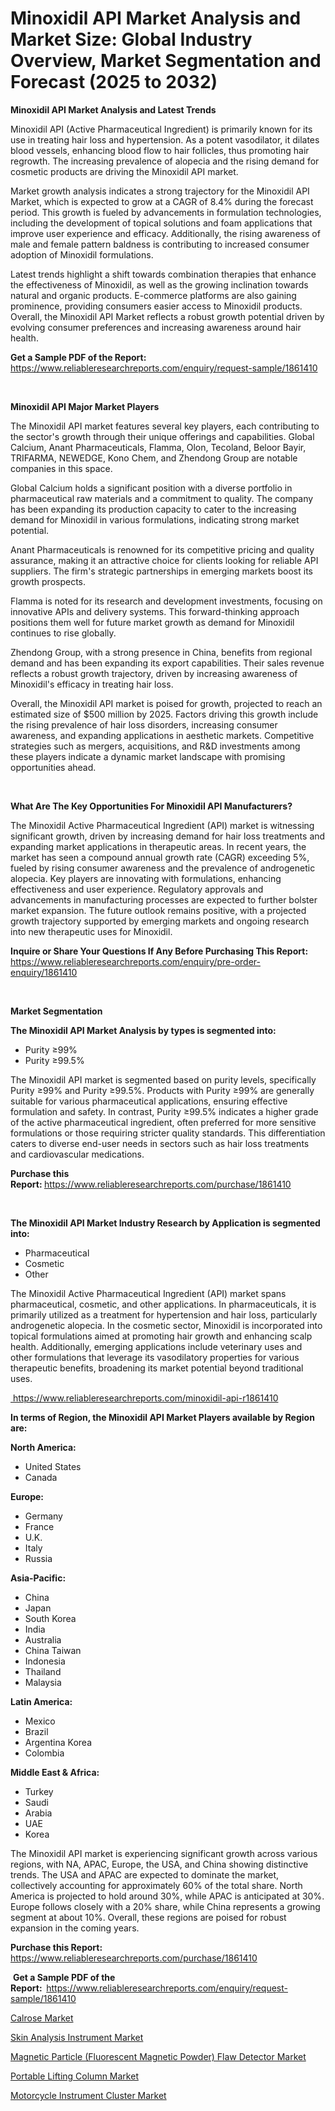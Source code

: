 <p><h1>Minoxidil API Market Analysis and Market Size: Global Industry Overview, Market Segmentation and Forecast (2025 to 2032)</h1></p><p><strong>Minoxidil API Market Analysis and Latest Trends</strong></p>
<p><p>Minoxidil API (Active Pharmaceutical Ingredient) is primarily known for its use in treating hair loss and hypertension. As a potent vasodilator, it dilates blood vessels, enhancing blood flow to hair follicles, thus promoting hair regrowth. The increasing prevalence of alopecia and the rising demand for cosmetic products are driving the Minoxidil API market.</p><p>Market growth analysis indicates a strong trajectory for the Minoxidil API Market, which is expected to grow at a CAGR of 8.4% during the forecast period. This growth is fueled by advancements in formulation technologies, including the development of topical solutions and foam applications that improve user experience and efficacy. Additionally, the rising awareness of male and female pattern baldness is contributing to increased consumer adoption of Minoxidil formulations.</p><p>Latest trends highlight a shift towards combination therapies that enhance the effectiveness of Minoxidil, as well as the growing inclination towards natural and organic products. E-commerce platforms are also gaining prominence, providing consumers easier access to Minoxidil products. Overall, the Minoxidil API Market reflects a robust growth potential driven by evolving consumer preferences and increasing awareness around hair health.</p></p>
<p><strong>Get a Sample PDF of the Report:&nbsp;</strong> <a href="https://www.reliableresearchreports.com/enquiry/request-sample/1861410?utm_campaign=2104&utm_medium=2&utm_source=Github&utm_content=ia&utm_term=31012025&utm_id=minoxidil-api">https://www.reliableresearchreports.com/enquiry/request-sample/1861410</a></p>
<p>&nbsp;</p>
<p><strong>Minoxidil API Major Market Players</strong></p>
<p><p>The Minoxidil API market features several key players, each contributing to the sector's growth through their unique offerings and capabilities. Global Calcium, Anant Pharmaceuticals, Flamma, Olon, Tecoland, Beloor Bayir, TRIFARMA, NEWEDGE, Kono Chem, and Zhendong Group are notable companies in this space.</p><p>Global Calcium holds a significant position with a diverse portfolio in pharmaceutical raw materials and a commitment to quality. The company has been expanding its production capacity to cater to the increasing demand for Minoxidil in various formulations, indicating strong market potential.</p><p>Anant Pharmaceuticals is renowned for its competitive pricing and quality assurance, making it an attractive choice for clients looking for reliable API suppliers. The firm's strategic partnerships in emerging markets boost its growth prospects.</p><p>Flamma is noted for its research and development investments, focusing on innovative APIs and delivery systems. This forward-thinking approach positions them well for future market growth as demand for Minoxidil continues to rise globally.</p><p>Zhendong Group, with a strong presence in China, benefits from regional demand and has been expanding its export capabilities. Their sales revenue reflects a robust growth trajectory, driven by increasing awareness of Minoxidil's efficacy in treating hair loss.</p><p>Overall, the Minoxidil API market is poised for growth, projected to reach an estimated size of $500 million by 2025. Factors driving this growth include the rising prevalence of hair loss disorders, increasing consumer awareness, and expanding applications in aesthetic markets. Competitive strategies such as mergers, acquisitions, and R&D investments among these players indicate a dynamic market landscape with promising opportunities ahead.</p></p>
<p>&nbsp;</p>
<p><strong>What Are The Key Opportunities For Minoxidil API Manufacturers?</strong></p>
<p><p>The Minoxidil Active Pharmaceutical Ingredient (API) market is witnessing significant growth, driven by increasing demand for hair loss treatments and expanding market applications in therapeutic areas. In recent years, the market has seen a compound annual growth rate (CAGR) exceeding 5%, fueled by rising consumer awareness and the prevalence of androgenetic alopecia. Key players are innovating with formulations, enhancing effectiveness and user experience. Regulatory approvals and advancements in manufacturing processes are expected to further bolster market expansion. The future outlook remains positive, with a projected growth trajectory supported by emerging markets and ongoing research into new therapeutic uses for Minoxidil.</p></p>
<p><strong>Inquire or Share Your Questions If Any Before Purchasing This Report:</strong> <a href="https://www.reliableresearchreports.com/enquiry/pre-order-enquiry/1861410?utm_campaign=2104&utm_medium=2&utm_source=Github&utm_content=ia&utm_term=31012025&utm_id=minoxidil-api">https://www.reliableresearchreports.com/enquiry/pre-order-enquiry/1861410</a></p>
<p>&nbsp;</p>
<p><strong>Market Segmentation</strong></p>
<p><strong>The Minoxidil API Market Analysis by types is segmented into:</strong></p>
<p><ul><li>Purity ≥99%</li><li>Purity ≥99.5%</li></ul></p>
<p><p>The Minoxidil API market is segmented based on purity levels, specifically Purity ≥99% and Purity ≥99.5%. Products with Purity ≥99% are generally suitable for various pharmaceutical applications, ensuring effective formulation and safety. In contrast, Purity ≥99.5% indicates a higher grade of the active pharmaceutical ingredient, often preferred for more sensitive formulations or those requiring stricter quality standards. This differentiation caters to diverse end-user needs in sectors such as hair loss treatments and cardiovascular medications.</p></p>
<p><strong>Purchase this Report:&nbsp;</strong><a href="https://www.reliableresearchreports.com/purchase/1861410?utm_campaign=2104&utm_medium=2&utm_source=Github&utm_content=ia&utm_term=31012025&utm_id=minoxidil-api">https://www.reliableresearchreports.com/purchase/1861410</a></p>
<p>&nbsp;</p>
<p><strong>The Minoxidil API Market Industry Research by Application is segmented into:</strong></p>
<p><ul><li>Pharmaceutical</li><li>Cosmetic</li><li>Other</li></ul></p>
<p><p>The Minoxidil Active Pharmaceutical Ingredient (API) market spans pharmaceutical, cosmetic, and other applications. In pharmaceuticals, it is primarily utilized as a treatment for hypertension and hair loss, particularly androgenetic alopecia. In the cosmetic sector, Minoxidil is incorporated into topical formulations aimed at promoting hair growth and enhancing scalp health. Additionally, emerging applications include veterinary uses and other formulations that leverage its vasodilatory properties for various therapeutic benefits, broadening its market potential beyond traditional uses.</p></p>
<p><a href="https://www.reliableresearchreports.com/minoxidil-api-r1861410?utm_campaign=2104&utm_medium=2&utm_source=Github&utm_content=ia&utm_term=31012025&utm_id=minoxidil-api">&nbsp;https://www.reliableresearchreports.com/minoxidil-api-r1861410</a></p>
<p><strong>In terms of Region, the Minoxidil API Market Players available by Region are:</strong></p>
<p>
    <p> <strong> North America: </strong>
        <ul>
            <li>United States</li>
            <li>Canada</li>
        </ul>
        </p> 
    <p> <strong> Europe: </strong>
        <ul>
            <li>Germany</li>
            <li>France</li>
            <li>U.K.</li>
            <li>Italy</li>
            <li>Russia</li>
        </ul>
        </p> 
    <p> <strong> Asia-Pacific: </strong>
        <ul>
            <li>China</li>
            <li>Japan</li>
            <li>South Korea</li>
            <li>India</li>
            <li>Australia</li>
            <li>China Taiwan</li>
            <li>Indonesia</li>
            <li>Thailand</li>
            <li>Malaysia</li>
        </ul>
        </p> 
    <p> <strong> Latin America: </strong>
        <ul>
            <li>Mexico</li>
            <li>Brazil</li>
            <li>Argentina Korea</li>
            <li>Colombia</li>
        </ul>
        </p> 
    <p> <strong> Middle East & Africa: </strong>
        <ul>
            <li>Turkey</li>
            <li>Saudi</li>
            <li>Arabia</li>
            <li>UAE</li>
            <li>Korea</li>
        </ul>
    </p>
    </p>
<p><p>The Minoxidil API market is experiencing significant growth across various regions, with NA, APAC, Europe, the USA, and China showing distinctive trends. The USA and APAC are expected to dominate the market, collectively accounting for approximately 60% of the total share. North America is projected to hold around 30%, while APAC is anticipated at 30%. Europe follows closely with a 20% share, while China represents a growing segment at about 10%. Overall, these regions are poised for robust expansion in the coming years.</p></p>
<p><strong>Purchase this Report: </strong><a href="https://www.reliableresearchreports.com/purchase/1861410?utm_campaign=2104&utm_medium=2&utm_source=Github&utm_content=ia&utm_term=31012025&utm_id=minoxidil-api">https://www.reliableresearchreports.com/purchase/1861410</a></p>
<p>&nbsp;<strong>Get a Sample PDF of the Report:&nbsp;&nbsp;</strong><a href="https://www.reliableresearchreports.com/enquiry/request-sample/1861410?utm_campaign=2104&utm_medium=2&utm_source=Github&utm_content=ia&utm_term=31012025&utm_id=minoxidil-api">https://www.reliableresearchreports.com/enquiry/request-sample/1861410</a></p>
<p><strong></strong></p>
<p><p><a href="https://www.linkedin.com/pulse/sales-projections-analysis-calrose-market-expected-cagr-p0brc?utm_campaign=2104&utm_medium=2&utm_source=Github&utm_content=ia&utm_term=31012025&utm_id=minoxidil-api">Calrose Market</a></p><p><a href="https://www.linkedin.com/pulse/insightful-skin-analysis-instrument-market-recent-performance-projected-jomyc?utm_campaign=2104&utm_medium=2&utm_source=Github&utm_content=ia&utm_term=31012025&utm_id=minoxidil-api">Skin Analysis Instrument Market</a></p><p><a href="https://www.linkedin.com/pulse/decoding-magnetic-particle-fluorescent-powder-flaw-detector-qppbf?utm_campaign=2104&utm_medium=2&utm_source=Github&utm_content=ia&utm_term=31012025&utm_id=minoxidil-api">Magnetic Particle (Fluorescent Magnetic Powder) Flaw Detector Market</a></p><p><a href="https://www.linkedin.com/pulse/portable-lifting-column-market-global-trends-forecast-b5tff?utm_campaign=2104&utm_medium=2&utm_source=Github&utm_content=ia&utm_term=31012025&utm_id=minoxidil-api">Portable Lifting Column Market</a></p><p><a href="https://www.linkedin.com/pulse/motorcycle-instrument-cluster-industry-trends-report-analyzing-zitxc?utm_campaign=2104&utm_medium=2&utm_source=Github&utm_content=ia&utm_term=31012025&utm_id=minoxidil-api">Motorcycle Instrument Cluster Market</a></p></p>